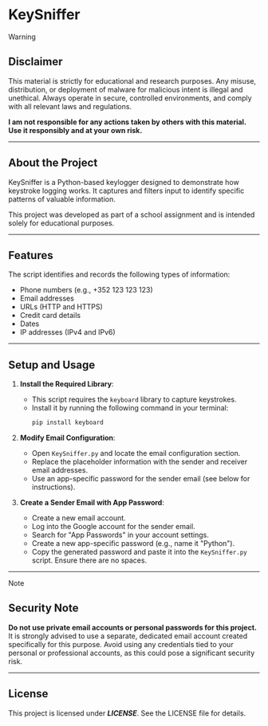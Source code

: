 # KeySniffer

>[!Warning]
>## Disclaimer
>This material is strictly for educational and research purposes. Any misuse, distribution, or deployment of malware for malicious intent is illegal and unethical. Always operate in secure, controlled environments, and comply with all relevant laws and regulations.
>
>**I am not responsible for any actions taken by others with this material. Use it responsibly and at your own risk.**

---

## About the Project
KeySniffer is a Python-based keylogger designed to demonstrate how keystroke logging works. It captures and filters input to identify specific patterns of valuable information. 

This project was developed as part of a school assignment and is intended solely for educational purposes.

---

## Features
The script identifies and records the following types of information:
- Phone numbers (e.g., +352 123 123 123)
- Email addresses
- URLs (HTTP and HTTPS)
- Credit card details
- Dates
- IP addresses (IPv4 and IPv6)

---

## Setup and Usage

1. **Install the Required Library**:
   - This script requires the `keyboard` library to capture keystrokes.
   - Install it by running the following command in your terminal:
     ```bash
     pip install keyboard
     ```

2. **Modify Email Configuration**:
   - Open `KeySniffer.py` and locate the email configuration section.
   - Replace the placeholder information with the sender and receiver email addresses.
   - Use an app-specific password for the sender email (see below for instructions).

3. **Create a Sender Email with App Password**:
   - Create a new email account.
   - Log into the Google account for the sender email.
   - Search for "App Passwords" in your account settings.
   - Create a new app-specific password (e.g., name it "Python").
   - Copy the generated password and paste it into the `KeySniffer.py` script. Ensure there are no spaces.

---

>[!NOTE]
>## Security Note
>**Do not use private email accounts or personal passwords for this project.** It is strongly advised to use a separate, dedicated email account created specifically for this purpose. Avoid using any credentials tied to your personal or professional accounts, as this could pose a significant security risk.

---

## License
This project is licensed under ***LICENSE***. See the LICENSE file for details.
